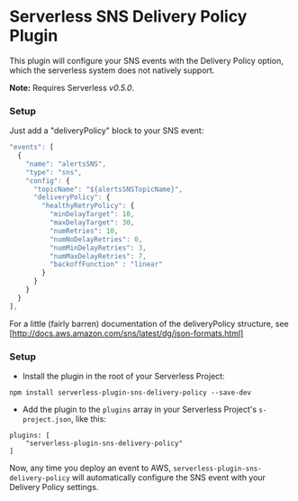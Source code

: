Serverless SNS Delivery Policy Plugin
=============================

This plugin will configure your SNS events with the Delivery Policy option, which the serverless system does not natively support.

**Note:** Requires Serverless *v0.5.0*.

### Setup

Just add a "deliveryPolicy" block to your SNS event:

```javascript
"events": [
  {
    "name": "alertsSNS",
    "type": "sns",
    "config": {
      "topicName": "${alertsSNSTopicName}",
      "deliveryPolicy": {
        "healthyRetryPolicy": {
          "minDelayTarget": 10,
          "maxDelayTarget": 30,
          "numRetries": 10,
          "numNoDelayRetries": 0,
          "numMinDelayRetries": 3,
          "numMaxDelayRetries": 7,
          "backoffFunction" : "linear"
        }
      }
    }
  }
],
```

For a little (fairly barren) documentation of the deliveryPolicy structure, see [http://docs.aws.amazon.com/sns/latest/dg/json-formats.html]

### Setup

* Install the plugin in the root of your Serverless Project:
```
npm install serverless-plugin-sns-delivery-policy --save-dev
```

* Add the plugin to the `plugins` array in your Serverless Project's `s-project.json`, like this:

```
plugins: [
    "serverless-plugin-sns-delivery-policy"
]
```

Now, any time you deploy an event to AWS, `serverless-plugin-sns-delivery-policy` will automatically configure the SNS event with your Delivery Policy settings.

